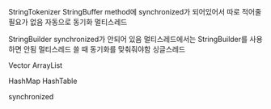 StringTokenizer
StringBuffer
method에 synchronized가 되어있어서 따로 적어줄 필요가 없음
자동으로 동기화
멀티스레드

StringBuilder
synchronized가 안되어 있음
멀티스레드에서는 StringBuilder를 사용하면 안됨
멀티스레드 쓸 때 동기화를 맞춰줘야함
싱글스레드

Vector
ArrayList

HashMap
HashTable

synchronized
